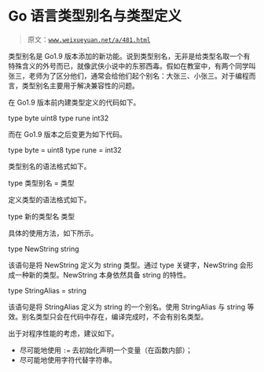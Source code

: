 # Go 语言类型别名与类型定义

> 原文：[`www.weixueyuan.net/a/481.html`](http://www.weixueyuan.net/a/481.html)

类型别名是 Go1.9 版本添加的新功能。说到类型别名，无非是给类型名取一个有特殊含义的外号而已，就像武侠小说中的东邪西毒。假如在教室中，有两个同学叫张三，老师为了区分他们，通常会给他们起个别名：大张三、小张三。对于编程而言，类型别名主要用于解决兼容性的问题。

在 Go1.9 版本前内建类型定义的代码如下。

type byte uint8
type rune int32

而在 Go1.9 版本之后变更为如下代码。

type byte = uint8
type rune = int32

类型别名的语法格式如下。

type 类型别名 = 类型

定义类型的语法格式如下。

type 新的类型名 类型

具体的使用方法，如下所示。

type NewString string

该语句是将 NewString 定义为 string 类型。通过 type 关键字，NewString 会形成一种新的类型。NewString 本身依然具备 string 的特性。

type StringAlias = string

该语句是将 StringAlias 定义为 string 的一个别名。使用 StringAlias 与 string 等效。别名类型只会在代码中存在，编译完成时，不会有别名类型。

出于对程序性能的考虑，建议如下。

*   尽可能地使用 `:=` 去初始化声明一个变量（在函数内部）；
*   尽可能地使用字符代替字符串。